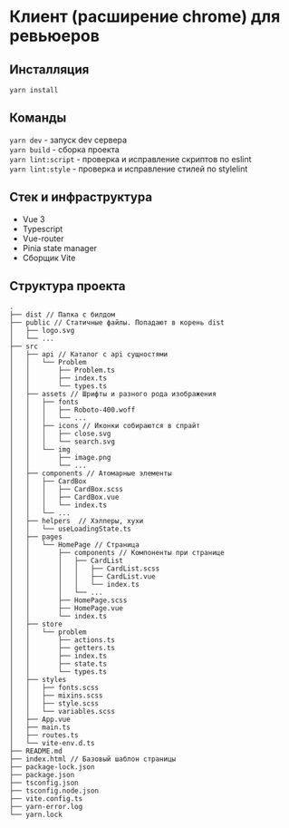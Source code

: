 # Клиент (расширение chrome) для ревьюеров 

## Инсталляция
`yarn install`

## Команды

`yarn dev` - запуск dev сервера  
`yarn build` - сборка проекта  
`yarn lint:script` - проверка и исправление скриптов по eslint  
`yarn lint:style` - проверка и исправление стилей по stylelint  

## Стек и инфраструктура
* Vue 3
* Typescript
* Vue-router
* Pinia state manager
* Сборщик Vite

## Cтруктура проекта 
```
.
├── dist // Папка с билдом
├── public // Статичные файлы. Попадают в корень dist
│   ├── logo.svg
│   └── ...
├── src
│   ├── api // Каталог с api сущностями
│   │   └── Problem
│   │       ├── Problem.ts
│   │       ├── index.ts
│   │       └── types.ts
│   ├── assets // Шрифты и разного рода изображения
│   │   ├── fonts
│   │   │   ├── Roboto-400.woff
│   │   │   └── ...
│   │   ├── icons // Иконки собираются в спрайт
│   │   │   ├── close.svg
│   │   │   └── search.svg
│   │   └── img
│   │       ├── image.png
│   │       └── ...
│   ├── components // Атомарные элементы
│   │   ├── CardBox
│   │   │   ├── CardBox.scss
│   │   │   ├── CardBox.vue
│   │   │   └── index.ts
│   │   └── ...
│   ├── helpers  // Хэлперы, хухи
│   │   └── useLoadingState.ts
│   ├── pages 
│   │   └── HomePage // Страница
│   │       ├── components // Компоненты при странице
│   │       │   ├── CardList
│   │       │   │   ├── CardList.scss
│   │       │   │   ├── CardList.vue
│   │       │   │   └── index.ts
│   │       │   └── ...
│   │       ├── HomePage.scss
│   │       ├── HomePage.vue
│   │       └── index.ts
│   ├── store
│   │   └── problem
│   │       ├── actions.ts
│   │       ├── getters.ts
│   │       ├── index.ts
│   │       ├── state.ts
│   │       └── types.ts
│   ├── styles
│   │   ├── fonts.scss
│   │   ├── mixins.scss
│   │   ├── style.scss
│   │   └── variables.scss
│   ├── App.vue
│   ├── main.ts
│   ├── routes.ts
│   └── vite-env.d.ts
├── README.md
├── index.html // Базовый шаблон страницы
├── package-lock.json
├── package.json
├── tsconfig.json
├── tsconfig.node.json
├── vite.config.ts
├── yarn-error.log
└── yarn.lock
```
